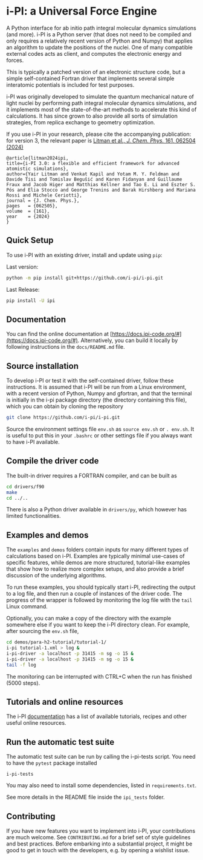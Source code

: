 # i-PI: a Universal Force Engine

A Python interface for ab initio path integral molecular dynamics simulations (and more).
i-PI is a Python server (that does not need to be compiled and only requires a relatively
recent version of Python and Numpy) that applies an algorithm to update the positions of
the nuclei. One of many compatible external codes acts as client, and computes the
electronic energy and forces.

This is typically a patched version of an electronic structure code, but a
simple self-contained Fortran driver that implements several simple interatomic
potentials is included for test purposes.

i-PI was originally developed to simulate the quantum mechanical nature of light
nuclei by performing path integral molecular dynamics simulations,
and it implements most of the state-of-the-art methods to accelerate this kind of
calculations. It has since grown to also provide all sorts of simulation
strategies, from replica exchange to geometry optimization.

If you use i-PI in your research, please cite the accompanying publication:
for version 3, the relevant paper is
[Litman et al., _J. Chem. Phys._ 161, 062504 (2024)](https://doi.org/10.1063/5.0215869)

```
@article{litman2024ipi,
title={i-PI 3.0: a flexible and efficient framework for advanced atomistic simulations},
author={Yair Litman and Venkat Kapil and Yotam M. Y. Feldman and Davide Tisi and Tomislav Begušić and Karen Fidanyan and Guillaume Fraux and Jacob Higer and Matthias Kellner and Tao E. Li and Eszter S. Pós and Elia Stocco and George Trenins and Barak Hirshberg and Mariana Rossi and Michele Ceriotti},
journal = {J. Chem. Phys.},
pages   = {062505},
volume  = {161},
year    = {2024}
}
```

## Quick Setup

To use i-PI with an existing driver, install and update using `pip`:

Last version:

```bash
python -m pip install git+https://github.com/i-pi/i-pi.git
```

Last Release:

```bash
pip install -U ipi
```

## Documentation 

You can find the online documentation at [https://docs.ipi-code.org/#](https://docs.ipi-code.org/#). Alternatively, you can build it locally by following instructions in the `docs/README.md` file.

## Source installation

To develop i-PI or test it with the self-contained driver, follow these
instructions. It is assumed that i-PI will
be run from a Linux environment, with a recent version of Python, Numpy and
gfortran, and that the terminal is initially in the i-pi package directory (the
directory containing this file), which you can obtain by cloning the repository

```bash
git clone https://github.com/i-pi/i-pi.git
```

Source the environment settings file `env.sh` as `source env.sh` or `.
env.sh`. It is useful to put this in your `.bashrc` or other settings file if
you always want to have i-PI available.

## Compile the driver code

The built-in driver requires a FORTRAN compiler, and can be built as

```bash
cd drivers/f90
make
cd ../..
```

There is also a Python driver available in `drivers/py`, which however has limited
functionalities.

## Examples and demos

The `examples` and `demos` folders contain inputs for many different types of
calculations based on i-PI. Examples are typically minimal use-cases of specific
features, while demos are more structured, tutorial-like examples that show how
to realize more complex setups, and also provide a brief discussion of the
underlying algorithms.

To run these examples, you should typically start i-PI, redirecting the output to
a log file, and then run a couple of instances of the driver code. The progress
of the wrapper is followed by monitoring the log file with the `tail` Linux command.

Optionally, you can make a copy of the directory with the example somewhere
else if you want to keep the i-PI directory clean. For example, after sourcing the `env.sh` file, 

```bash
cd demos/para-h2-tutorial/tutorial-1/
i-pi tutorial-1.xml > log &
i-pi-driver -a localhost -p 31415 -m sg -o 15 &
i-pi-driver -a localhost -p 31415 -m sg -o 15 &
tail -f log
```

The monitoring can be interrupted with CTRL+C when the run has finished (5000 steps).

## Tutorials and online resources

The i-PI [documentation](https://docs.ipi-code.org/onlinereso.html) has a list of
available tutorials, recipes and other useful online resources.

## Run the automatic test suite

The automatic test suite can be run by calling the i-pi-tests script.
You need to have the `pytest` package installed

```
i-pi-tests
```

You may also need to install some dependencies, listed in `requirements.txt`.

See more details in the README file inside the `ipi_tests` folder.

## Contributing

If you have new features you want to implement into i-PI, your contributions are much welcome.
See `CONTRIBUTING.md` for a brief set of style guidelines and best practices. Before embarking
into a substantial project, it might be good to get in touch with the developers, e.g. by opening
a wishlist issue.
